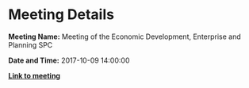 # Meeting Details

**Meeting Name:** Meeting of the Economic Development, Enterprise and Planning SPC

**Date and Time:** 2017-10-09 14:00:00

**<a href="https://www.limerick.ie/council/whats-on/meeting-economic-development-enterprise-and-planning-spc-4" target="_blank">Link to meeting</a>**
